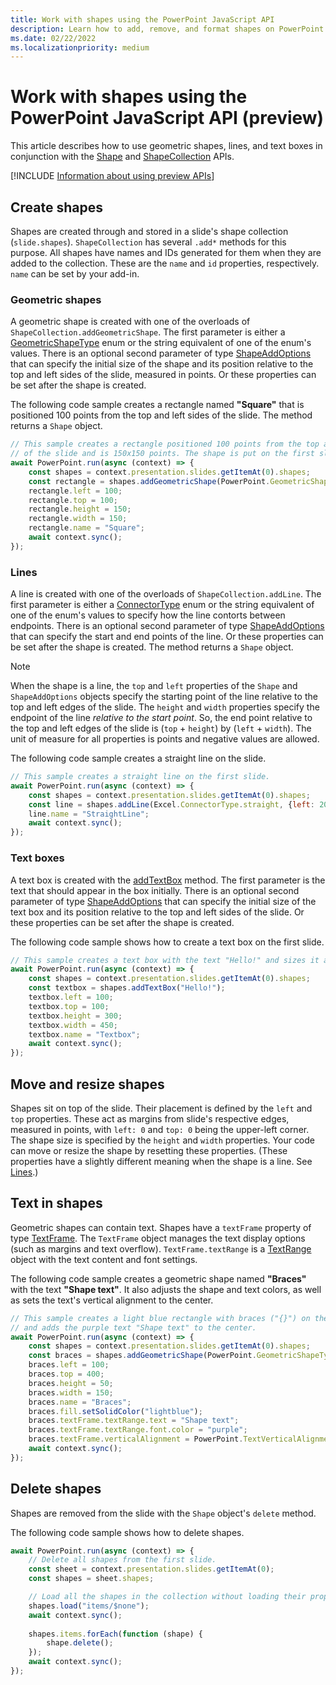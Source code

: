```yaml
---
title: Work with shapes using the PowerPoint JavaScript API
description: Learn how to add, remove, and format shapes on PowerPoint slides.
ms.date: 02/22/2022
ms.localizationpriority: medium
---
```


# Work with shapes using the PowerPoint JavaScript API (preview)

This article describes how to use geometric shapes, lines, and text boxes in conjunction with the [Shape](/javascript/api/powerpoint/powerpoint.shape) and [ShapeCollection](/javascript/api/powerpoint/powerpoint.shapecollection) APIs.

[!INCLUDE [Information about using preview APIs](../includes/using-preview-apis-host.md)]

## Create shapes

Shapes are created through and stored in a slide's shape collection (`slide.shapes`). `ShapeCollection` has several `.add*` methods for this purpose. All shapes have names and IDs generated for them when they are added to the collection. These are the `name` and `id` properties, respectively. `name` can be set by your add-in.

### Geometric shapes

A geometric shape is created with one of the overloads of `ShapeCollection.addGeometricShape`. The first parameter is either a [GeometricShapeType](/javascript/api/powerpoint/powerpoint.geometricshapetype) enum or the string equivalent of one of the enum's values. There is an optional second parameter of type [ShapeAddOptions](/javascript/api/powerpoint/powerpoint.shapeaddoptions) that can specify the initial size of the shape and its position relative to the top and left sides of the slide, measured in points. Or these properties can be set after the shape is created.

The following code sample creates a rectangle named **"Square"** that is positioned 100 points from the top and left sides of the slide. The method returns a `Shape` object.

```js
// This sample creates a rectangle positioned 100 points from the top and left sides
// of the slide and is 150x150 points. The shape is put on the first slide.
await PowerPoint.run(async (context) => {
    const shapes = context.presentation.slides.getItemAt(0).shapes;
    const rectangle = shapes.addGeometricShape(PowerPoint.GeometricShapeType.rectangle);
    rectangle.left = 100;
    rectangle.top = 100;
    rectangle.height = 150;
    rectangle.width = 150;
    rectangle.name = "Square";
    await context.sync();
});
```

### Lines

A line is created with one of the overloads of `ShapeCollection.addLine`. The first parameter is either a [ConnectorType](/javascript/api/powerpoint/powerpoint.connectortype) enum or the string equivalent of one of the enum's values to specify how the line contorts between endpoints. There is an optional second parameter of type [ShapeAddOptions](/javascript/api/powerpoint/powerpoint.shapeaddoptions) that can specify the start and end points of the line. Or these properties can be set after the shape is created. The method returns a `Shape` object.

> [!NOTE]
> When the shape is a line, the `top` and `left` properties of the `Shape` and `ShapeAddOptions` objects specify the starting point of the line relative to the top and left edges of the slide. The `height` and `width` properties specify the endpoint of the line *relative to the start point*. So, the end point relative to the top and left edges of the slide is (`top` + `height`) by (`left` + `width`). The unit of measure for all properties is points and negative values are allowed.

The following code sample creates a straight line on the slide.

```js
// This sample creates a straight line on the first slide.
await PowerPoint.run(async (context) => {
    const shapes = context.presentation.slides.getItemAt(0).shapes;
    const line = shapes.addLine(Excel.ConnectorType.straight, {left: 200, top: 50, height: 300, width: 150});
    line.name = "StraightLine";
    await context.sync();
});
```

### Text boxes

A text box is created with the [addTextBox](/javascript/api/powerpoint/powerpoint.shapecollection#powerpoint-powerpoint-shapecollection-addtextbox-member(1)) method. The first parameter is the text that should appear in the box initially. There is an optional second parameter of type [ShapeAddOptions](/javascript/api/powerpoint/powerpoint.shapeaddoptions) that can specify the initial size of the text box and its position relative to the top and left sides of the slide. Or these properties can be set after the shape is created.

The following code sample shows how to create a text box on the first slide.

```js
// This sample creates a text box with the text "Hello!" and sizes it appropriately.
await PowerPoint.run(async (context) => {
    const shapes = context.presentation.slides.getItemAt(0).shapes;
    const textbox = shapes.addTextBox("Hello!");
    textbox.left = 100;
    textbox.top = 100;
    textbox.height = 300;
    textbox.width = 450;
    textbox.name = "Textbox";
    await context.sync();
});
```

## Move and resize shapes

Shapes sit on top of the slide. Their placement is defined by the `left` and `top` properties. These act as margins from slide's respective edges, measured in points, with `left: 0` and `top: 0` being the upper-left corner. The shape size is specified by the `height` and `width` properties. Your code can move or resize the shape by resetting these properties. (These properties have a slightly different meaning when the shape is a line. See [Lines](#lines).)

## Text in shapes

Geometric shapes can contain text. Shapes have a `textFrame` property of type [TextFrame](/javascript/api/powerpoint/powerpoint.textframe). The `TextFrame` object manages the text display options (such as margins and text overflow). `TextFrame.textRange` is a [TextRange](/javascript/api/powerpoint/powerpoint.textrange) object with the text content and font settings.

The following code sample creates a geometric shape named **"Braces"** with the text **"Shape text"**. It also adjusts the shape and text colors, as well as sets the text's vertical alignment to the center.

```js
// This sample creates a light blue rectangle with braces ("{}") on the left and right ends
// and adds the purple text "Shape text" to the center.
await PowerPoint.run(async (context) => {
    const shapes = context.presentation.slides.getItemAt(0).shapes;
    const braces = shapes.addGeometricShape(PowerPoint.GeometricShapeType.bracePair);
    braces.left = 100;
    braces.top = 400;
    braces.height = 50;
    braces.width = 150;
    braces.name = "Braces";
    braces.fill.setSolidColor("lightblue");
    braces.textFrame.textRange.text = "Shape text";
    braces.textFrame.textRange.font.color = "purple";
    braces.textFrame.verticalAlignment = PowerPoint.TextVerticalAlignment.middleCentered;
    await context.sync();
});
```

## Delete shapes

Shapes are removed from the slide with the `Shape` object's `delete` method.

The following code sample shows how to delete shapes.

```js
await PowerPoint.run(async (context) => {
    // Delete all shapes from the first slide.
    const sheet = context.presentation.slides.getItemAt(0);
    const shapes = sheet.shapes;

    // Load all the shapes in the collection without loading their properties.
    shapes.load("items/$none");
    await context.sync();
        
    shapes.items.forEach(function (shape) {
        shape.delete();
    });
    await context.sync();
});
```

